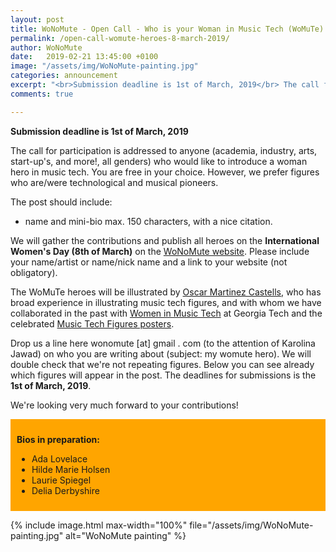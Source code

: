 ```yaml
---
layout: post
title: WoNoMute - Open Call - Who is your Woman in Music Tech (WoMuTe) Hero?
permalink: /open-call-womute-heroes-8-march-2019/
author: WoNoMute
date:   2019-02-21 13:45:00 +0100
image: "/assets/img/WoNoMute-painting.jpg"
categories: announcement
excerpt: "<br>Submission deadline is 1st of March, 2019</br> The call for participation is addressed to anyone (academia, industry, arts, start-up's, and more!, all genders) who would like to introduce a woman hero in music tech. You are free in your choice. However, we prefer figures who are/were technological and musical pioneers."
comments: true

---
```


**Submission deadline is 1st of March, 2019**

The call for participation is addressed to anyone (academia, industry, arts, start-up's, and more!, all genders) who would like to introduce a woman hero in music tech. You are free in your choice. However, we prefer figures who are/were technological and musical pioneers.

The post should include:

- name and mini-bio max. 150 characters, with a nice citation.

We will gather the contributions and publish all heroes on the **International Women's Day (8th of March)** on the [WoNoMute website](http://wonomute.no/). Please include your name/artist or name/nick name and a link to your website (not obligatory).

The WoMuTe heroes will be illustrated by [Oscar Martinez Castells](http://05hb.blogspot.com/), who has broad experience in illustrating music tech figures, and with whom we have collaborated in the past with [Women in Music Tech](https://womeninmusictech.gatech.edu) at Georgia Tech and the celebrated [Music Tech Figures posters](https://womeninmusictech.gatech.edu/music-tech-figures/).

Drop us a line here wonomute [at] gmail . com (to the attention of Karolina Jawad) on who you are writing about (subject: my womute hero). We will double check that we're not repeating figures. Below you can see already which figures will appear in the post. The deadlines for submissions is the **1st of March, 2019**.

We're looking very much forward to your contributions!

<div style="background:orange; padding:2%; margin-bottom:2%">
<p><strong>Bios in preparation:</strong></p>
<ul>
<li>Ada Lovelace</li>
<li>Hilde Marie Holsen</li>
<li>Laurie Spiegel</li>
<li>Delia Derbyshire</li>
</ul>
</div>

{% include image.html
max-width="100%" file="/assets/img/WoNoMute-painting.jpg" alt="WoNoMute painting" %}
